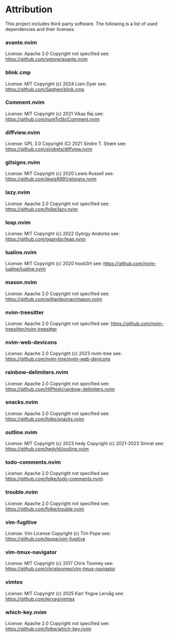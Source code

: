 # Attribution

This project includes third-party software.
The following is a list of used dependencies and their licenses.

### avante.nvim
License: Apache 2.0
Copyright not specified
see: https://github.com/yetone/avante.nvim

### blink.cmp
License: MIT
Copyright (c) 2024 Liam Dyer
see: https://github.com/Saghen/blink.cmp

### Comment.nvim
License: MIT
Copyright (c) 2021 Vikas Raj
see: https://github.com/numToStr/Comment.nvim

### diffview.nvim
License: GPL 3.0
Copyright (C) 2021 Sindre T. Strøm
see: https://github.com/sindrets/diffview.nvim

### gitsigns.nvim
License: MIT
Copyright (c) 2020 Lewis Russell
see: https://github.com/lewis6991/gitsigns.nvim

### lazy.nvim
License: Apache 2.0
Copyright not specified
see: https://github.com/folke/lazy.nvim

### leap.nvim
License: MIT
Copyright (c) 2022 György Andorka
see: https://github.com/ggandor/leap.nvim

### lualine.nvim
License: MIT
Copyright (c) 2020 hoob3rt
see: https://github.com/nvim-lualine/lualine.nvim

### mason.nvim
License: Apache 2.0
Copyright not specified
see: https://github.com/williamboman/mason.nvim

### nvim-treesitter
License: Apache 2.0
Copyright not specified
see: https://github.com/nvim-treesitter/nvim-treesitter

### nvim-web-devicons
License: Apache 2.0
Copyright (c) 2023 nvim-tree
see: https://github.com/nvim-tree/nvim-web-devicons

### rainbow-delimiters.nvim
License: Apache 2.0
Copyright not specified
see: https://github.com/HiPhish/rainbow-delimiters.nvim

### snacks.nvim
License: Apache 2.0
Copyright not specified
see: https://github.com/folke/snacks.nvim

### outline.nvim
License: MIT
Copyright (c) 2023 hedy
Copyright (c) 2021-2023 Simrat
see: https://github.com/hedyhli/outline.nvim

### todo-comments.nvim
License: Apache 2.0
Copyright not specified
see: https://github.com/folke/todo-comments.nvim

### trouble.nvim
License: Apache 2.0
Copyright not specified
see: https://github.com/folke/trouble.nvim

### vim-fugitive
License: Vim License
Copyright (c) Tim Pope
see: https://github.com/tpope/vim-fugitive

### vim-tmux-navigator
License: MIT
Copyright (c) 2017 Chris Toomey
see: https://github.com/christoomey/vim-tmux-navigator

### vimtex
License: MIT
Copyright (c) 2025 Karl Yngve Lervåg
see: https://github.com/lervag/vimtex

### which-key.nvim
License: Apache 2.0
Copyright not specified
see: https://github.com/folke/which-key.nvim
